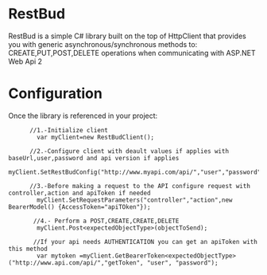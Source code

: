 # RestBud
RestBud is a simple C# library built on the top of HttpClient that provides you with generic asynchronous/synchronous methods to: CREATE,PUT,POST,DELETE operations
when communicating with ASP.NET Web Api 2

# Configuration

Once the library is referenced in your project:

          //1.-Initialize client
            var myClient=new RestBudClient();
            
          //2.-Configure client with deault values if applies with baseUrl,user,password and api version if applies
            myClient.SetRestBudConfig("http://www.myapi.com/api/","user","password",1);
            
          //3.-Before making a request to the API configure request with controller,action and apiToken if needed
            myClient.SetRequestParameters("controller","action",new BearerModel() {AccessToken="apiTOken"});
            
           //4.- Perform a POST,CREATE,CREATE,DELETE
            myClient.Post<expectedObjectType>(objectToSend);

           //If your api needs AUTHENTICATION you can get an apiToken with this method
            var mytoken =myClient.GetBearerToken<expectedObjectType>("http://www.api.com/api/","getToken", "user", "password");
